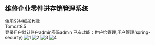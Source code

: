 ## 维修企业零件进存销管理系统

使用SSM框架构建  
Tomcat8.5  
登录用户默认账户admin密码admin
已有功能：供应给管理,用户管理(spring-security)
![1](https://github.com/daggeryu/purchase-and-sale/blob/master/images/1.png) 
![2](https://github.com/daggeryu/purchase-and-sale/blob/master/images/2.png) 
![3](https://github.com/daggeryu/purchase-and-sale/blob/master/images/3.png) 
![4](https://github.com/daggeryu/purchase-and-sale/blob/master/images/4.png) 